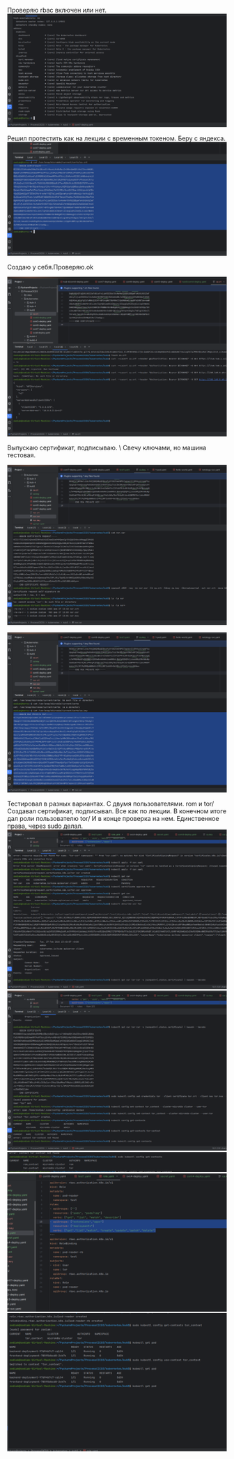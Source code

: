 Проверяю rbac включен или нет.
![050fef767adeb8775d4d13a4f1925eae.png](../_resources/050fef767adeb8775d4d13a4f1925eae.png)

Решил протестить как на лекции с временным токеном. Беру с яндекса.
![4ca764241f5fe7311485f1e80c815767.png](../_resources/4ca764241f5fe7311485f1e80c815767.png)

Создаю у себя.Проверяю.ok

![f6dc75fb541b7c17d264817e41f390aa.png](../_resources/f6dc75fb541b7c17d264817e41f390aa.png)

Выпускаю сертификат, подписываю. \ Свечу ключами, но машина тестовая.

![c342661ad787d3472d502136929ad107.png](../_resources/c342661ad787d3472d502136929ad107.png)

![e6d884451f8266303ddf2b6c20aaa1b4.png](../_resources/e6d884451f8266303ddf2b6c20aaa1b4.png)

Тестировал в разных вариантах. С двумя пользователями. 
rom и tor/
Создавал сертификат, подписывал. Все как по лекции. В конечном итоге дал роли пользователю tor/
И в конце проверка на нем. Единственное права, через sudo делал.
![a75499ded0ddcfd48daff90e71bd7785.png](../_resources/a75499ded0ddcfd48daff90e71bd7785.png)
![baf394dfbcadaffa9959a529ab0a1562.png](../_resources/baf394dfbcadaffa9959a529ab0a1562.png)
![4570c6de3fb8c98e8298dba26195c200.png](../_resources/4570c6de3fb8c98e8298dba26195c200.png)
![512c44f24cab5be80d1692dd52bff755.png](../_resources/512c44f24cab5be80d1692dd52bff755.png)
![cc90489bda2329fe58eb000d9acbeb63.png](../_resources/cc90489bda2329fe58eb000d9acbeb63.png)